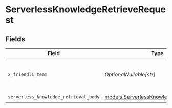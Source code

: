 # ServerlessKnowledgeRetrieveRequest


## Fields

| Field                                                                                    | Type                                                                                     | Required                                                                                 | Description                                                                              |
| ---------------------------------------------------------------------------------------- | ---------------------------------------------------------------------------------------- | ---------------------------------------------------------------------------------------- | ---------------------------------------------------------------------------------------- |
| `x_friendli_team`                                                                        | *OptionalNullable[str]*                                                                  | :heavy_minus_sign:                                                                       | ID of team to run requests as (optional parameter).                                      |
| `serverless_knowledge_retrieval_body`                                                    | [models.ServerlessKnowledgeRetrievalBody](../models/serverlessknowledgeretrievalbody.md) | :heavy_check_mark:                                                                       | N/A                                                                                      |